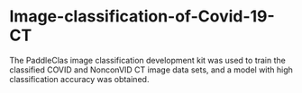 # Image-classification-of-Covid-19-CT
The PaddleClas image classification development kit was used to train the classified COVID and NonconVID CT image data sets, and a model with high classification accuracy was obtained.
